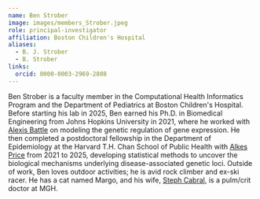 ```yaml
---
name: Ben Strober
image: images/members_Strober.jpeg
role: principal-investigator
affiliation: Boston Children's Hospital
aliases:
  - B. J. Strober
  - B. Strober
links:
  orcid: 0000-0003-2969-2808
---
```


Ben Strober is a faculty member in the Computational Health Informatics Program and the Department of Pediatrics at Boston Children's Hospital. Before starting his lab in 2025, Ben earned his Ph.D. in Biomedical Engineering from Johns Hopkins University in 2021, where he worked with [Alexis Battle](https://www.bme.jhu.edu/people/faculty/alexis-battle/) on modeling the genetic regulation of gene expression. He then completed a postdoctoral fellowship in the Department of Epidemiology at the Harvard T.H. Chan School of Public Health with [Alkes Price](https://dms.hms.harvard.edu/people/alkes-price) from 2021 to 2025, developing statistical methods to uncover the biological mechanisms underlying disease-associated genetic loci. Outside of work, Ben loves outdoor activities; he is avid rock climber and ex-ski racer. He has a cat named Margo, and his wife, [Steph Cabral](https://connects.catalyst.harvard.edu/Profiles/display/Person/200044), is a pulm/crit doctor at MGH.
